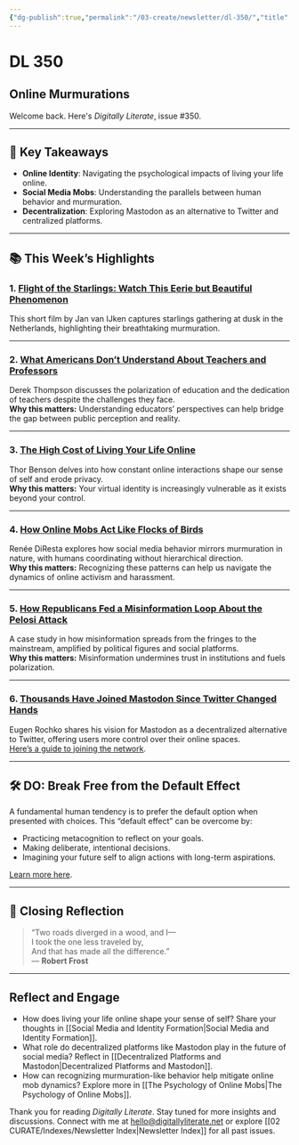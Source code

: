 ```yaml
---
{"dg-publish":true,"permalink":"/03-create/newsletter/dl-350/","title":"Online Murmurations","tags":["education","misinformation","online","privacy","social-media","twitter"]}
---
```



# DL 350

## Online Murmurations

Welcome back. Here's _Digitally Literate_, issue #350.

---

## 🔖 Key Takeaways

- **Online Identity**: Navigating the psychological impacts of living your life online.  
- **Social Media Mobs**: Understanding the parallels between human behavior and murmuration.  
- **Decentralization**: Exploring Mastodon as an alternative to Twitter and centralized platforms.

---

## 📚 This Week’s Highlights

### 1. **[Flight of the Starlings: Watch This Eerie but Beautiful Phenomenon](https://www.youtube.com/watch?v=V4f_1_r80RY)**  
This short film by Jan van IJken captures starlings gathering at dusk in the Netherlands, highlighting their breathtaking murmuration.  

---

### 2. **[What Americans Don’t Understand About Teachers and Professors](https://www.theatlantic.com/newsletters/archive/2022/09/what-america-doesnt-understand-about-teachers-and-professors/671590/?ref=refind)**  
Derek Thompson discusses the polarization of education and the dedication of teachers despite the challenges they face.  
**Why this matters:** Understanding educators’ perspectives can help bridge the gap between public perception and reality.

---

### 3. **[The High Cost of Living Your Life Online](https://www.wired.com/story/privacy-psychology-social-media/)**  
Thor Benson delves into how constant online interactions shape our sense of self and erode privacy.  
**Why this matters:** Your virtual identity is increasingly vulnerable as it exists beyond your control.

---

### 4. **[How Online Mobs Act Like Flocks of Birds](https://www.noemamag.com/how-online-mobs-act-like-flocks-of-birds/)**  
Renée DiResta explores how social media behavior mirrors murmuration in nature, with humans coordinating without hierarchical direction.  
**Why this matters:** Recognizing these patterns can help us navigate the dynamics of online activism and harassment.

---

### 5. **[How Republicans Fed a Misinformation Loop About the Pelosi Attack](https://www.nytimes.com/interactive/2022-11-05/us/politics/pelosi-attack-misinfo-republican-politicians.html?ref=refind)**  
A case study in how misinformation spreads from the fringes to the mainstream, amplified by political figures and social platforms.  
**Why this matters:** Misinformation undermines trust in institutions and fuels polarization.

---

### 6. **[Thousands Have Joined Mastodon Since Twitter Changed Hands](https://time.com/6229230/mastodon-eugen-rochko-interview/)**  
Eugen Rochko shares his vision for Mastodon as a decentralized alternative to Twitter, offering users more control over their online spaces.  
[Here’s a guide to joining the network](https://clivethompson.medium.com/come-join-me-on-mastodon-folks-bbb073ff05d2).

---

## 🛠️ DO: Break Free from the Default Effect

A fundamental human tendency is to prefer the default option when presented with choices. This “default effect” can be overcome by:

- Practicing metacognition to reflect on your goals.  
- Making deliberate, intentional decisions.  
- Imagining your future self to align actions with long-term aspirations.

[Learn more here](https://nesslabs.com/default-effect).

---

## 🌟 Closing Reflection

> “Two roads diverged in a wood, and I—  
> I took the one less traveled by,  
> And that has made all the difference.”  
> — **Robert Frost**

---

## Reflect and Engage

- How does living your life online shape your sense of self? Share your thoughts in [[Social Media and Identity Formation\|Social Media and Identity Formation]].  
- What role do decentralized platforms like Mastodon play in the future of social media? Reflect in [[Decentralized Platforms and Mastodon\|Decentralized Platforms and Mastodon]].  
- How can recognizing murmuration-like behavior help mitigate online mob dynamics? Explore more in [[The Psychology of Online Mobs\|The Psychology of Online Mobs]].

Thank you for reading _Digitally Literate_. Stay tuned for more insights and discussions. Connect with me at [hello@digitallyliterate.net](mailto:hello@digitallyliterate.net) or explore [[02 CURATE/Indexes/Newsletter Index\|Newsletter Index]] for all past issues.
